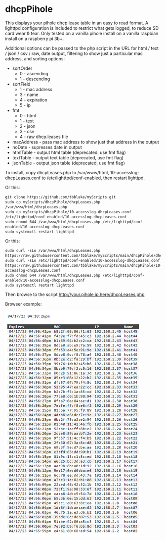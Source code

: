 <!-- https://github.com/tbblake/myScripts/tree/main/dhcpPihole -->
# dhcpPihole
This displays your pihole dhcp lease table in an easy to read format.  A lighttpd configuration is included to restrict what gets logged, to reduce SD card wear & tear.  Only tested on a vanilla pihole install on a vanilla raspbian install on a raspberry pi 3b+.

Additional options can be passed to the php script in the URL for html / text / json / csv / raw, date output, filtering to show just a particular mac address, and sorting options:

* sortOrder
  * 0 - ascending
  * 1 - descending
* sortField
  * 1 - mac address
  * 3 - name
  * 4 - expiration
  * 5 - ip
* fmt
  * 0 - html
  * 1 - text
  * 2 - json
  * 3 - csv
  * 4 - raw dhcp.leases file
* macAddress - pass mac address to show just that address in the output
* noDate - supresses date in output
* htmlTable - output html table (deprecated, use fmt flag)
* textTable - output text table (deprecated, use fmt flag)
* jsonTable - output json table (deprecated, use fmt flag)

To install, copy dhcpLeases.php to /var/www/html, 10-accesslog-dhcpLeases.conf to /etc/lighttpd/conf-enabled, then restart lighttpd.

Or this:

```
git clone https://github.com/tbblake/myScripts.git
sudo cp myScripts/dhcpPihole/dhcpLeases.php /var/www/html/dhcpLeases.php
sudo cp myScripts/dhcpPihole/10-accesslog-dhcpLeases.conf /etc/lighttpd/conf-enabled/10-accesslog-dhcpLeases.conf
sudo chmod 644 /var/www/html/dhcpLeases.php /etc/lighttpd/conf-enabled/10-accesslog-dhcpLeases.conf
sudo systemctl restart lighttpd
```

Or this:

```
sudo curl -sLo /var/www/html/dhcpLeases.php https://raw.githubusercontent.com/tbblake/myScripts/main/dhcpPihole/dhcpLeases.php
sudo curl -sLo /etc/lighttpd/conf-enabled/10-accesslog-dhcpLeases.conf https://raw.githubusercontent.com/tbblake/myScripts/main/dhcpPihole/10-accesslog-dhcpLeases.conf
sudo chmod 644 /var/www/html/dhcpLeases.php /etc/lighttpd/conf-enabled/10-accesslog-dhcpLeases.conf
sudo systemctl restart lighttpd
```

Then browse to the script http://your.pihole.ip.here/dhcpLeases.php

Browser example:

![example](example.png)
